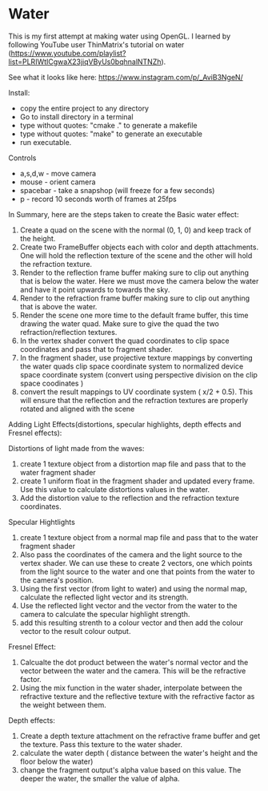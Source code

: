 # Water

This is my first attempt at making water using OpenGL. I learned by following YouTube user ThinMatrix's tutorial on water (https://www.youtube.com/playlist?list=PLRIWtICgwaX23jiqVByUs0bqhnalNTNZh). 

See what it looks like here: 
https://www.instagram.com/p/_AviB3NgeN/

Install:
- copy the entire project to any directory
- Go to install directory in a terminal
- type without quotes: "cmake ." to generate a makefile
- type without quotes: "make" to generate an executable
- run executable.

Controls
- a,s,d,w    - move camera
- mouse      - orient camera
- spacebar   - take a snapshop (will freeze for a few seconds)
- p          - record 10 seconds worth of frames at 25fps

In Summary, here are the steps taken to create the Basic water effect:

1. Create a quad on the scene with the normal (0, 1, 0) and keep track of the height.
2. Create two FrameBuffer objects each with color and depth attachments. One will hold the reflection texture of the scene and the other will hold the refraction texture. 
3. Render to the reflection frame buffer making sure to clip out anything that is below the water. Here we must move the camera below the water and have it point upwards to towards the sky.  
4. Render to the refraction frame buffer making sure to clip out anything that is above the water.
5. Render the scene one more time to the default frame buffer, this time drawing the water quad. Make sure to give the quad the two refraction/reflection textures.
6. In the vertex shader convert the quad coordinates to clip space coordinates and pass that to fragment shader. 
8. In the fragment shader, use projective texture mappings by converting the water quads clip space coordinate system to normalized device space coordinate system (convert using perspective division on the clip space coodinates ) 
7. convert the result mappings to UV coordinate system ( x/2 + 0.5). This will ensure that the reflection and the refraction textures are properly rotated and aligned with the scene 

Adding Light Effects(distortions, specular highlights, depth effects and Fresnel effects):

Distortions of light made from the waves:

1. create 1 texture object from a distortion map file and pass that to the water fragment shader
2. create 1 uniform float in the fragment shader and updated every frame. Use this value to calculate distortions values in the water. 
3. Add the distortion value to the reflection and the refraction texture coordinates. 

Specular Hightlights

1. create 1 texture object from a normal map file and pass that to the water fragment shader
2. Also pass the coordinates of the camera and the light source to the vertex shader. We can use these to create 2 vectors, one which points from the light source to the water and one that points from the water to the camera's position.
3. Using the first vector (from light to water) and using the normal map, calculate the reflected light vector and its strength. 
4. Use the reflected light vector and the vector from the water to the camera to calculate the specular highlight strength. 
5. add this resulting strenth to a colour vector and then add the colour vector to the result colour output. 

Fresnel Effect: 

1. Calcualte the dot product between the water's normal vector and the vector between the water and the camera. This will be the refractive factor. 
2. Using the mix function in the water shader, interpolate between the refractive texture and the reflective texture with the refractive factor as the weight between them. 

Depth effects: 

1. Create a depth texture attachment on the refractive frame buffer and get the texture. Pass this texture to the water shader. 
2. calculate the water depth ( distance between the water's height and the floor below the water) 
3. change the fragment output's alpha value based on this value. The deeper the water, the smaller the value of alpha. 








